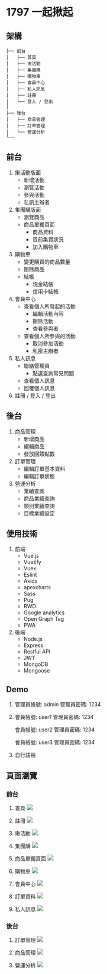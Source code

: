 # 1797 一起揪起
## 架構
```
├── 前台    
│   ├── 首頁
│   ├── 揪活動     
│   ├── 集團購
│   ├── 購物車
│   ├── 會員中心
│   ├── 私人訊息
│   ├── 註冊
│   └── 登入 / 登出
│
├── 後台
│   ├── 商品管理
│   ├── 訂單管理   
│   └── 營運分析
└── 
```
## 前台
1. 揪活動版面
    - 新增活動
    - 瀏覽活動
    - 參與活動
    - 私訊主辦者
2. 集團購版面
    - 瀏覽商品
    - 商品單獨頁面
        - 商品資料
        - 目前集資狀況 
        - 加入購物車
3. 購物車
    - 變更購買的商品數量
    - 刪除商品
    - 結帳
        - 現金結帳
        - 信用卡結帳
5. 會員中心
    - 查看個人所發起的活動
        - 編輯活動內容
        - 刪除活動
        - 查看參與者
    - 查看個人所參與的活動
        - 取消參加活動
        - 私密主辦者
6. 私人訊息
    - 聯絡管理員
        - 點選查詢常見問題
    - 查看個人訊息
    - 回覆個人訊息
7. 註冊 / 登入 / 登出
## 後台
1. 商品管理
    - 新增商品
    - 編輯商品
    - 發放回饋點數
2. 訂單管理
    - 編輯訂單基本資料
    - 編輯訂單狀態
3. 營運分析
    - 業績查詢
    - 商品業績查詢
    - 類別業績查詢
    - 目標業績設定
## 使用技術
1. 前端
    - Vue.js
    - Vuetify
    - Vuex
    - Eslint 
    - Axios
    - apexcharts
    - Sass
    - Pug
    - RWD
    - Google analytics
    - Open Graph Tag 
    - PWA
1. 後端
    - Node.js
    - Express
    - Restful API
    - JWT
    - MongoDB
    - Mongoose
## Demo
1. 管理員帳號: admin
    管理員密碼: 1234
2. 會員帳號: user1
    管理員密碼: 1234
    
    會員帳號: user2
    管理員密碼: 1234 
    
    會員帳號: user3
    管理員密碼: 1234
3. 自行註冊
## 頁面瀏覽
### 前台
1. 首頁
![](https://i.imgur.com/S9f1ItL.png)

2. 註冊
![](https://i.imgur.com/shzZzM7.png)

3. 揪活動
![](https://i.imgur.com/JAeZL4M.png)

4. 集團購
![](https://i.imgur.com/hQqwtZ0.png)

5. 商品單獨頁面
![](https://i.imgur.com/ewALGEn.png)

6. 購物車
![](https://i.imgur.com/dpKyb8x.png)

7. 會員中心
![](https://i.imgur.com/bf0bmGL.png)

8. 訂單資料
![](https://i.imgur.com/5V1U2U9.png)

9. 私人訊息
![](https://i.imgur.com/BLchQiI.png)

### 後台
1. 訂單管理
![](https://i.imgur.com/Pno46LC.png)

2. 商品管理
![](https://i.imgur.com/HJMBxAR.png)

3. 營運分析
![](https://i.imgur.com/JE9baZ6.png)
